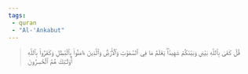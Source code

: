 ```yaml
---
tags: 
 - quran 
 - "Al-'Ankabut"
---
```


> قُلۡ كَفَىٰ بِٱللَّهِ بَيۡنِي وَبَيۡنَكُمۡ شَهِيدٗاۖ يَعۡلَمُ مَا فِي ٱلسَّمَٰوَٰتِ وَٱلۡأَرۡضِۗ وَٱلَّذِينَ ءَامَنُواْ بِٱلۡبَٰطِلِ وَكَفَرُواْ بِٱللَّهِ أُوْلَـٰٓئِكَ هُمُ ٱلۡخَٰسِرُونَ
